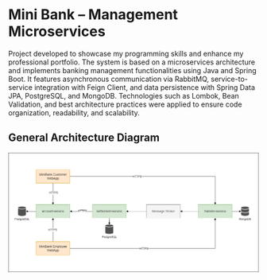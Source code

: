 # Mini Bank – Management Microservices

Project developed to showcase my programming skills and enhance my professional portfolio. The system is based on a microservices architecture and implements banking management functionalities using Java and Spring Boot. It features asynchronous communication via RabbitMQ, service-to-service integration with Feign Client, and data persistence with Spring Data JPA, PostgreSQL, and MongoDB. Technologies such as Lombok, Bean Validation, and best architecture practices were applied to ensure code organization, readability, and scalability.

## General Architecture Diagram

![General Architecture Diagram](https://github.com/phillippimenta/minibank-microservices/blob/main/docs/ArchitectureDiagram.png)
